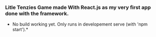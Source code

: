 ### Litle Tenzies Game made With React.js as my very first app done with the framework.

* No build working yet. Only runs in developement serve (with 'npm start').*
